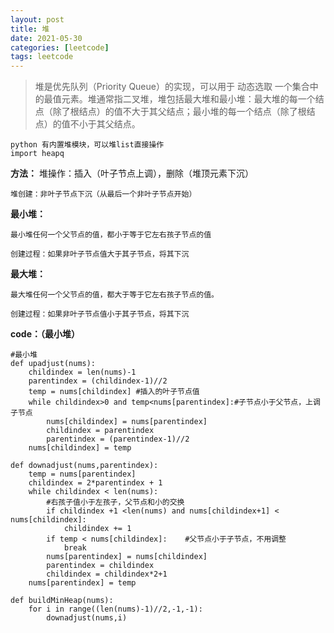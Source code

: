```yaml
---
layout: post
title: 堆
date: 2021-05-30
categories: [leetcode]
tags: leetcode
---
```


> 堆是优先队列（Priority Queue）的实现，可以用于 动态选取 一个集合中的最值元素。堆通常指二叉堆，堆包括最大堆和最小堆：最大堆的每一个结点（除了根结点）的值不大于其父结点；最小堆的每一个结点（除了根结点）的值不小于其父结点。

```
python 有内置堆模块，可以堆list直接操作
import heapq
```

**方法：**
    堆操作：插入（叶子节点上调），删除（堆顶元素下沉）

    堆创建：非叶子节点下沉（从最后一个非叶子节点开始）

**最小堆：**

    最小堆任何一个父节点的值，都小于等于它左右孩子节点的值

    创建过程：如果非叶子节点值大于其子节点，将其下沉

**最大堆：**

    最大堆任何一个父节点的值，都大于等于它左右孩子节点的值。

    创建过程：如果非叶子节点值小于其子节点，将其下沉

**code：（最小堆）**
```
#最小堆
def upadjust(nums):
    childindex = len(nums)-1
    parentindex = (childindex-1)//2
    temp = nums[childindex] #插入的叶子节点值
    while childindex>0 and temp<nums[parentindex]:#子节点小于父节点，上调子节点
        nums[childindex] = nums[parentindex]
        childindex = parentindex
        parentindex = (parentindex-1)//2
    nums[childindex] = temp

def downadjust(nums,parentindex):
    temp = nums[parentindex]
    childindex = 2*parentindex + 1
    while childindex < len(nums):
        #右孩子值小于左孩子，父节点和小的交换
        if childindex +1 <len(nums) and nums[childindex+1] < nums[childindex]:
            childindex += 1
        if temp < nums[childindex]:    #父节点小于子节点，不用调整
            break
        nums[parentindex] = nums[childindex]
        parentindex = childindex
        childindex = childindex*2+1
    nums[parentindex] = temp

def buildMinHeap(nums):
    for i in range((len(nums)-1)//2,-1,-1):
        downadjust(nums,i)
```
